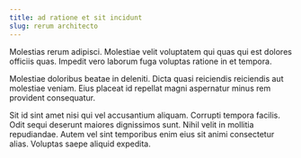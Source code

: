 ```yaml
---
title: ad ratione et sit incidunt
slug: rerum architecto
---
```


Molestias rerum adipisci. Molestiae velit voluptatem qui quas qui est dolores officiis quas. Impedit vero laborum fuga voluptas ratione in et tempora.

Molestiae doloribus beatae in deleniti. Dicta quasi reiciendis reiciendis aut molestiae veniam. Eius placeat id repellat magni aspernatur minus rem provident consequatur.

Sit id sint amet nisi qui vel accusantium aliquam. Corrupti tempora facilis. Odit sequi deserunt maiores dignissimos sunt. Nihil velit in mollitia repudiandae. Autem vel sint temporibus enim eius sit animi consectetur alias. Voluptas saepe aliquid expedita.
